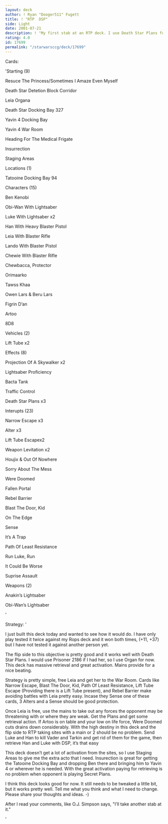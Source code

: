 ```yaml
---
layout: deck
author: ! Ryan "Dooger511" Fugett
title: ! "RTP  DSP"
side: Light
date: 2001-07-21
description: ! "My first stab at an RTP deck. I use Death Star Plans for retrieval. Great activation."
rating: 4.0
id: 17699
permalink: "/starwarsccg/deck/17699"
---
```

Cards: 

'Starting (9)

Resuce The Princess/Sometimes I Amaze Even Myself

Death Star Detetion Block Corridor

Leia Organa

Death Star Docking Bay 327

Yavin 4 Docking Bay

Yavin 4 War Room

Heading For The Medical Frigate

Insurrection

Staging Areas


Locations (1)

Tatooine Docking Bay 94


Characters (15)

Ben Kenobi

Obi-Wan With Lightsaber

Luke With Lightsaber x2

Han With Heavy Blaster Pistol

Leia With Blaster Rifle

Lando With Blaster Pistol

Chewie With Blaster Rifle

Chewbacca, Protector

Orimaarko

Tawss Khaa

Owen Lars & Beru Lars

Figrin D’an

Artoo

8D8


Vehicles (2)

Lift Tube x2


Effects (8)

Projection Of A Skywalker x2

Lightsaber Proficiency

Bacta Tank

Traffic Control

Death Star Plans x3


Interupts (23)

Narrow Escape x3

Alter x3

Lift Tube Escapex2

Weapon Levitation x2

Houjix & Out Of Nowhere

Sorry About The Mess

Were Doomed

Fallen Portal

Rebel Barrier

Blast The Door, Kid

On The Edge

Sense

It’s A Trap

Path Of Least Resistance

Run Luke, Run

It Could Be Worse

Suprise Assault


Weapons (2)

Anakin’s Lightsaber

Obi-Wan’s Lightsaber

'

Strategy: '

I just built this deck today and wanted to see how it would do. I have only play tested it twice against my Rops deck and it won both times, (+11, +37) but I have not tested it against another person yet. 


The flip side to this objective is pretty good and it works well with Death Star Plans. I would use Prisoner 2186 if I had her, so I use Organ for now. This deck has massive retrieval and great activation. Mains provide for a nice beating.


Strategy is pretty simple, free Leia and get her to the War Room. Cards like Narrow Escape, Blast The Door, Kid, Path Of Least Resistance, Lift Tube Escape (Providing there is a Lift Tube present), and Rebel Barrier make avoiding battles with Leia pretty easy. Incase they Sense one of these cards, 3 Alters and a Sense should be good protection.


Once Leia is free, use the mains to take out any forces the opponent may be threatening with or where they are weak. Get the Plans and get some retrieval action. If Artoo is on table and your low on life force, Were Doomed cuts drains down considerably. With the high destiny in this deck and the flip side to RTP taking sites with a main or 2 should be no problem. Send Luke and Han to kill Vader and Tarkin and get rid of them for the game, then retrieve Han and Luke with DSP, it’s that easy


This deck doesn’t get a lot of activation from the sites, so I use Staging Areas to give me the extra acto that I need. Insurection is great for getting the Tatooine Docking Bay and dropping Ben there and bringing him to Yavin 4 or wherever he is needed. With the great activation paying for retrieving is no problem when opponent is playing Secret Plans. 


I think this deck looks good for now. It still needs to be tweaked a little bit, but it works pretty well. Tell me what you think and what I need to change. Please share your thoughts and ideas. -)


After I read your comments, like O.J. Simpson says, "I’ll take another stab at it."


'
